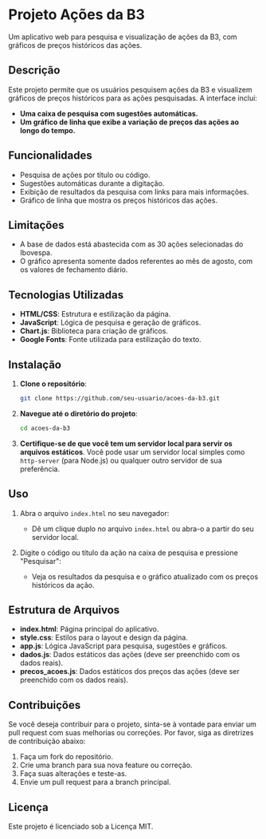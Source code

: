 # Projeto Ações da B3

Um aplicativo web para pesquisa e visualização de ações da B3, com gráficos de preços históricos das ações.

## Descrição

Este projeto permite que os usuários pesquisem ações da B3 e visualizem gráficos de preços históricos para as ações pesquisadas. A interface inclui:

- **Uma caixa de pesquisa com sugestões automáticas.**
- **Um gráfico de linha que exibe a variação de preços das ações ao longo do tempo.**

## Funcionalidades

- Pesquisa de ações por título ou código.
- Sugestões automáticas durante a digitação.
- Exibição de resultados da pesquisa com links para mais informações.
- Gráfico de linha que mostra os preços históricos das ações.

## Limitações

- A base de dados está abastecida com as 30 ações selecionadas do Ibovespa.
- O gráfico apresenta somente dados referentes ao mês de agosto, com os valores de fechamento diário.

## Tecnologias Utilizadas

- **HTML/CSS**: Estrutura e estilização da página.
- **JavaScript**: Lógica de pesquisa e geração de gráficos.
- **Chart.js**: Biblioteca para criação de gráficos.
- **Google Fonts**: Fonte utilizada para estilização do texto.

## Instalação

1. **Clone o repositório**:
    ```bash
    git clone https://github.com/seu-usuario/acoes-da-b3.git
    ```

2. **Navegue até o diretório do projeto**:
    ```bash
    cd acoes-da-b3
    ```

3. **Certifique-se de que você tem um servidor local para servir os arquivos estáticos**. Você pode usar um servidor local simples como `http-server` (para Node.js) ou qualquer outro servidor de sua preferência.

## Uso

1. Abra o arquivo `index.html` no seu navegador:
    - Dê um clique duplo no arquivo `index.html` ou abra-o a partir do seu servidor local.

2. Digite o código ou título da ação na caixa de pesquisa e pressione "Pesquisar":
    - Veja os resultados da pesquisa e o gráfico atualizado com os preços históricos da ação.

## Estrutura de Arquivos

- **index.html**: Página principal do aplicativo.
- **style.css**: Estilos para o layout e design da página.
- **app.js**: Lógica JavaScript para pesquisa, sugestões e gráficos.
- **dados.js**: Dados estáticos das ações (deve ser preenchido com os dados reais).
- **precos_acoes.js**: Dados estáticos dos preços das ações (deve ser preenchido com os dados reais).

## Contribuições

Se você deseja contribuir para o projeto, sinta-se à vontade para enviar um pull request com suas melhorias ou correções. Por favor, siga as diretrizes de contribuição abaixo:

1. Faça um fork do repositório.
2. Crie uma branch para sua nova feature ou correção.
3. Faça suas alterações e teste-as.
4. Envie um pull request para a branch principal.

## Licença

Este projeto é licenciado sob a Licença MIT.

